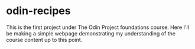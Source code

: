 # odin-recipes
This is the first project under The Odin Project foundations course. Here I'll be making a simple webpage demonstrating my understanding of the course content up to this point. 